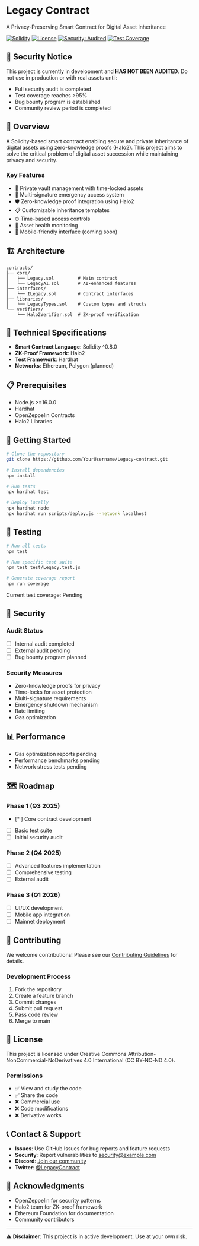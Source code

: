# Legacy Contract

A Privacy-Preserving Smart Contract for Digital Asset Inheritance

[![Solidity](https://img.shields.io/badge/Solidity-%5E0.8.0-blue)](https://soliditylang.org/)
[![License](https://img.shields.io/badge/License-CC%20BY--NC--ND%204.0-lightgrey.svg)](LICENSE)
[![Security: Audited](https://img.shields.io/badge/Security-Pending%20Audit-yellow)](SECURITY.md)
[![Test Coverage](https://img.shields.io/badge/Coverage-Pending-yellow)](TESTS.md)

## 🚨 Security Notice

This project is currently in development and **HAS NOT BEEN AUDITED**. Do not use in production or with real assets until:
- Full security audit is completed
- Test coverage reaches >95%
- Bug bounty program is established
- Community review period is completed

## 📖 Overview

A Solidity-based smart contract enabling secure and private inheritance of digital assets using zero-knowledge proofs (Halo2). This project aims to solve the critical problem of digital asset succession while maintaining privacy and security.

### Key Features

- 🔐 Private vault management with time-locked assets
- 👥 Multi-signature emergency access system
- 🛡️ Zero-knowledge proof integration using Halo2
- 📋 Customizable inheritance templates
- ⏰ Time-based access controls
- 🔄 Asset health monitoring
- 📱 Mobile-friendly interface (coming soon)

## 🏗️ Architecture

```
contracts/
├── core/
│   ├── Legacy.sol         # Main contract
│   └── LegacyAI.sol       # AI-enhanced features
├── interfaces/
│   └── ILegacy.sol        # Contract interfaces
├── libraries/
│   └── LegacyTypes.sol    # Custom types and structs
└── verifiers/
    └── Halo2Verifier.sol  # ZK-proof verification
```

## 🔧 Technical Specifications

- **Smart Contract Language**: Solidity ^0.8.0
- **ZK-Proof Framework**: Halo2
- **Test Framework**: Hardhat
- **Networks**: Ethereum, Polygon (planned)

## 📋 Prerequisites

- Node.js >=16.0.0
- Hardhat
- OpenZeppelin Contracts
- Halo2 Libraries

## 🚀 Getting Started

```bash
# Clone the repository
git clone https://github.com/YourUsername/Legacy-contract.git

# Install dependencies
npm install

# Run tests
npx hardhat test

# Deploy locally
npx hardhat node
npx hardhat run scripts/deploy.js --network localhost
```

## 🧪 Testing

```bash
# Run all tests
npm test

# Run specific test suite
npm test test/Legacy.test.js

# Generate coverage report
npm run coverage
```

Current test coverage: Pending

## 🔐 Security

### Audit Status
- [ ] Internal audit completed
- [ ] External audit pending
- [ ] Bug bounty program planned

### Security Measures
- Zero-knowledge proofs for privacy
- Time-locks for asset protection
- Multi-signature requirements
- Emergency shutdown mechanism
- Rate limiting
- Gas optimization

## 📊 Performance

- Gas optimization reports pending
- Performance benchmarks pending
- Network stress tests pending

## 🗺️ Roadmap

### Phase 1 (Q3 2025)
- [* ] Core contract development
- [ ] Basic test suite
- [ ] Initial security audit

### Phase 2 (Q4 2025)
- [ ] Advanced features implementation
- [ ] Comprehensive testing
- [ ] External audit

### Phase 3 (Q1 2026)
- [ ] UI/UX development
- [ ] Mobile app integration
- [ ] Mainnet deployment

## 👥 Contributing

We welcome contributions! Please see our [Contributing Guidelines](CONTRIBUTING.md) for details.

### Development Process
1. Fork the repository
2. Create a feature branch
3. Commit changes
4. Submit pull request
5. Pass code review
6. Merge to main

## 📄 License

This project is licensed under Creative Commons Attribution-NonCommercial-NoDerivatives 4.0 International (CC BY-NC-ND 4.0).

### Permissions
- ✅ View and study the code
- ✅ Share the code
- ❌ Commercial use
- ❌ Code modifications
- ❌ Derivative works

## 📞 Contact & Support

- **Issues**: Use GitHub Issues for bug reports and feature requests
- **Security**: Report vulnerabilities to security@example.com
- **Discord**: [Join our community](https://discord.gg/example)
- **Twitter**: [@LegacyContract](https://twitter.com/example)

## 🙏 Acknowledgments

- OpenZeppelin for security patterns
- Halo2 team for ZK-proof framework
- Ethereum Foundation for documentation
- Community contributors

---
⚠️ **Disclaimer**: This project is in active development. Use at your own risk. 
